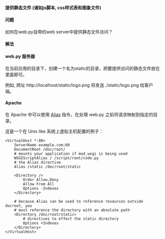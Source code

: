  

#### 提供静态文件 (诸如js脚本, css样式表和图象文件)




#### 问题



如何在web.py自带的web server中提供静态文件访问？




#### 解法




#### web.py 服务器



在当前应用的目录下，创建一个名为static的目录，把要提供访问的静态文件放在里面即可。



例如, 网址 http://localhost/static/logo.png 将发送 ./static/logo.png 给客户端。




#### Apache



在 Apache 中可以使用 [Alias](http://httpd.apache.org/docs/2.2/mod/mod_alias.html#alias) 指令，在处理 web.py 之前将请求映射到指定的目录。



这是一个在 Unix like 系统上虚拟主机配置的例子：




```
<VirtualHost *:80>
    ServerName example.com:80
    DocumentRoot /doc/root/
    # mounts your application if mod_wsgi is being used
    WSGIScriptAlias / /script/root/code.py
    # the Alias directive
    Alias /static /doc/root/static

    <Directory />
        Order Allow,Deny
        Allow From All
        Options -Indexes
    </Directory>

    # because Alias can be used to reference resources outside docroot, you
    # must reference the directory with an absolute path
    <Directory /doc/root/static>
        # directives to effect the static directory
        Options +Indexes
    </Directory>
</VirtualHost>

```




 
 



